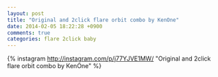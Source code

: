 ```yaml
---
layout: post
title: "Original and 2click flare orbit combo by KenOne"
date: 2014-02-05 18:22:28 +0900
comments: true
categories: flare 2click baby
---
```


{% instagram http://instagram.com/p/j77YJVE1MW/ "Original and 2click flare orbit combo by KenOne" %}
